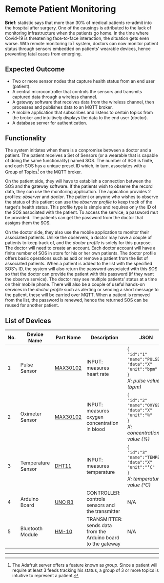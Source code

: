 # Remote Patient Monitoring
**Brief:** statistic says that more than 30% of medical patients re-admit into the hospital after surgery. One of the causings is attributed to the lack of monitoring infrastructure when the patients go home. In the time where Covid-19 is threatening face-to-face interaction, the situation gets even worse. With remote monitoring IoT system, doctors can now monitor patient status through sensors embedded on patients' wearable devices, hence preventing fatal cases from emerging.

## Expected Outcome
- Two or more sensor nodes that capture health status from an end user (patient).
- A central microcontroller that controls the sensors and transmits captured data through a wireless channel.
- A gateway software that receives data from the wireless channel, then processes and publishes data to an MQTT broker.
- A mobile application that subscribes and listens to certain topics from the broker and intuitively displays the data to the end user (doctor).
- A database server for authentication.

## Functionality
The system initiates when there is a conpromise between a doctor and a patient. The patient receives a Set of Sensors (or a wearable that is capable of doing the same functionality) named SOS. The number of SOS is finite, and each SOS has a unique preset ID which, in turn, associates with a Group of Topics[^1] on the MQTT broker.

On the patient side, they will have to establish a connection between the SOS and the gateway software. If the patients wish to observe the record data, they can use the monitoring application. The appication provides 2 profiles: *observer* and *doctor*. The patient or anyone who wishes to observe the status of this patient can use the *observer profile* to keep track of the target's health status. This profile type is simple and requires only the ID of the SOS associated with the patient. To access the service, a password mut be provided. The patients can get the password from the doctor that assigns them the SOS.

On the doctor side, they also use the mobile application to monitor their associated patients. Unlike the observers, a doctor may have a couple of patients to keep track of, and the *doctor profile* is solely for this purpose. The doctor will need to create an account. Each doctor account will have a finite number of SOS in store for his or her own patients. The doctor profile offers basic operations such as add or remove a patient from the list of associated patients. When a patient is added to the list with the specified SOS's ID, the system will also return the password associated with this SOS so that the doctor can provide the patient with this password (if they want the observe service). The doctor may see multiple patients' status at a time on their mobile phone. There will also be a couple of useful hands-on services in the *doctor profile* such as alerting or sending a short message to the patient, these will be carried over MQTT. When a patient is removed from the list, the password is renewed, hence the returned SOS can be reused for another patient.

## List of Devices
No.  | Device Name | Part Name | Description | JSON |
---  | ---         | ---       | ---         | ---  |
1 | Pulse Sensor | [MAX30102](https://hshop.vn/products/cam-bien-nhip-tim-va-oxy-trong-mau-max30102-mh-et-live) | INPUT: measures heart rate | { <br> `"id":"1"` <br> `"name":"PULSE"` <br> `"data":"X"` <br> `"unit":"bpm"` <br>} <br> *X: pulse value (bpm)* |
2 | Oximeter Sensor | [MAX30102](https://hshop.vn/products/cam-bien-nhip-tim-va-oxy-trong-mau-max30102-mh-et-live) | INPUT: measures oxygen concentration in blood | { <br> `"id":"2"` <br> `"name":"OXYGEN"` <br> `"data":"X"` <br> `"unit":"%"` <br>} <br> *X: concentration value (%)* |
3 | Temperature Sensor | [DHT11](https://hshop.vn/products/grove-temperature-humidity-sensor-dht11-cam-bien-nhiet-do-do-am) | INPUT: measures temperature | { <br> `"id":"3"` <br> `"name":"TEMPER"` <br> `"data":"X"` <br> `"unit":"°C"` <br>} <br> *X: temperature value (°C)* |
4 | Arduino Board | [UNO R3](https://docs.arduino.cc/hardware/uno-rev3) | CONTROLLER: controls sensors and the transmitter | N/A |
5 | Bluetooth Module | [HM-10](https://hshop.vn/products/mach-thu-phat-bluetooth-4-0uart-hm10ra-chon) | TRANSMITTER: sends data from the Arduino board to the gateway | N/A |

---
[^1]: The Adafruit server offers a feature known as *group*. Since a patient will require at least 3 feeds tracking his status, a group of 3 or more topics is intuitive to represent a patient. 
